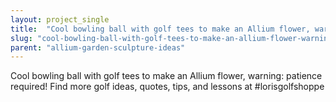 ```yaml
---
layout: project_single
title:  "Cool bowling ball with golf tees to make an Allium flower, warning: patience required! Find more golf ideas, quotes, tips, and lessons at #lorisgolfshoppe"
slug: "cool-bowling-ball-with-golf-tees-to-make-an-allium-flower-warning-patience-required-find"
parent: "allium-garden-sculpture-ideas"
---
```

Cool bowling ball with golf tees to make an Allium flower, warning: patience required! Find more golf ideas, quotes, tips, and lessons at #lorisgolfshoppe